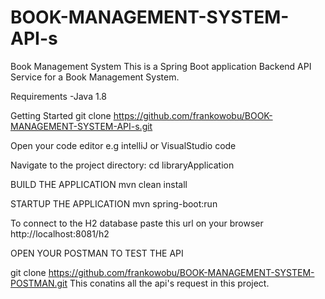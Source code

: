 # BOOK-MANAGEMENT-SYSTEM-API-s
Book Management System
This is a Spring Boot application Backend API Service for a Book Management System.

Requirements
-Java 1.8 

Getting Started
git clone https://github.com/frankowobu/BOOK-MANAGEMENT-SYSTEM-API-s.git

Open your code editor e.g intelliJ or VisualStudio code

Navigate to the project directory:
cd libraryApplication

BUILD THE APPLICATION
mvn clean install

STARTUP THE APPLICATION
mvn spring-boot:run

To connect to the H2 database
paste this url on your browser http://localhost:8081/h2

OPEN YOUR POSTMAN TO TEST THE API

git clone https://github.com/frankowobu/BOOK-MANAGEMENT-SYSTEM-POSTMAN.git
This conatins all the api's request in this project.




